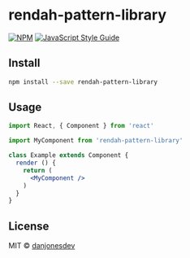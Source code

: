 # rendah-pattern-library

> 

[![NPM](https://img.shields.io/npm/v/rendah-pattern-library.svg)](https://www.npmjs.com/package/rendah-pattern-library) [![JavaScript Style Guide](https://img.shields.io/badge/code_style-standard-brightgreen.svg)](https://standardjs.com)

## Install

```bash
npm install --save rendah-pattern-library
```

## Usage

```jsx
import React, { Component } from 'react'

import MyComponent from 'rendah-pattern-library'

class Example extends Component {
  render () {
    return (
      <MyComponent />
    )
  }
}
```

## License

MIT © [danjonesdev](https://github.com/danjonesdev)
